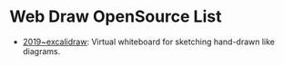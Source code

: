 # Web Draw OpenSource List

- [2019~excalidraw](https://excalidraw.com/): Virtual whiteboard for sketching hand-drawn like diagrams.
